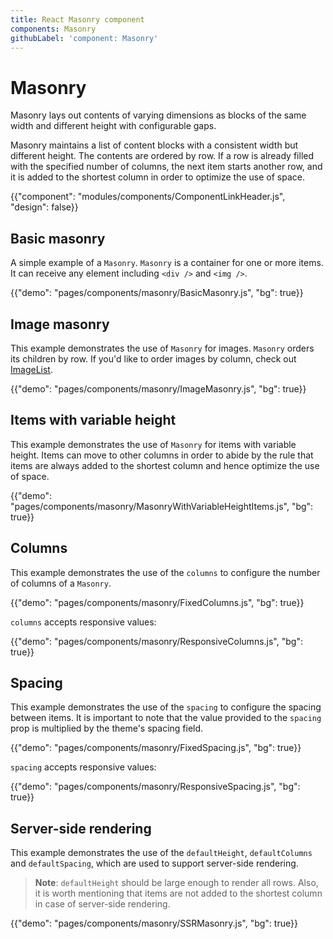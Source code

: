 ```yaml
---
title: React Masonry component
components: Masonry
githubLabel: 'component: Masonry'
---
```


# Masonry

<p class="description">Masonry lays out contents of varying dimensions as blocks of the same width and different height with configurable gaps.</p>

Masonry maintains a list of content blocks with a consistent width but different height. The contents are ordered by row. If a row is already filled with the specified number of columns, the next item starts another row, and it is added to the shortest column in order to optimize the use of space.

{{"component": "modules/components/ComponentLinkHeader.js", "design": false}}

## Basic masonry

A simple example of a `Masonry`. `Masonry` is a container for one or more items. It can receive any element including `<div />` and `<img />`.

{{"demo": "pages/components/masonry/BasicMasonry.js", "bg": true}}

## Image masonry

This example demonstrates the use of `Masonry` for images. `Masonry` orders its children by row. If you'd like to order images by column, check out [ImageList](/components/image-list/#masonry-image-list).

{{"demo": "pages/components/masonry/ImageMasonry.js", "bg": true}}

## Items with variable height

This example demonstrates the use of `Masonry` for items with variable height. Items can move to other columns in order to abide by the rule that items are always added to the shortest column and hence optimize the use of space.

{{"demo": "pages/components/masonry/MasonryWithVariableHeightItems.js", "bg": true}}

## Columns

This example demonstrates the use of the `columns` to configure the number of columns of a `Masonry`.

{{"demo": "pages/components/masonry/FixedColumns.js", "bg": true}}

`columns` accepts responsive values:

{{"demo": "pages/components/masonry/ResponsiveColumns.js", "bg": true}}

## Spacing

This example demonstrates the use of the `spacing` to configure the spacing between items. It is important to note that the value provided to the `spacing` prop is multiplied by the theme's spacing field.

{{"demo": "pages/components/masonry/FixedSpacing.js", "bg": true}}

`spacing` accepts responsive values:

{{"demo": "pages/components/masonry/ResponsiveSpacing.js", "bg": true}}

## Server-side rendering

This example demonstrates the use of the `defaultHeight`, `defaultColumns` and `defaultSpacing`, which are used to support server-side rendering.

> **Note**: `defaultHeight` should be large enough to render all rows. Also, it is worth mentioning that items are not added to the shortest column in case of server-side rendering.

{{"demo": "pages/components/masonry/SSRMasonry.js", "bg": true}}
